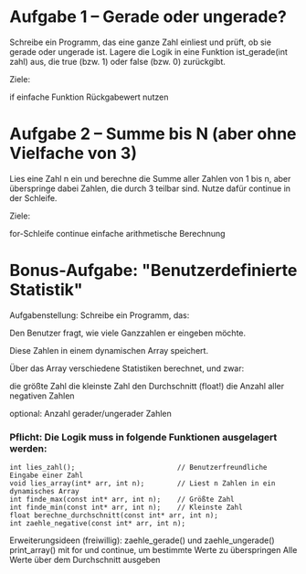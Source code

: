 # Aufgabe 1 – Gerade oder ungerade?

Schreibe ein Programm, das eine ganze Zahl einliest und prüft, ob sie gerade oder ungerade ist.
Lagere die Logik in eine Funktion ist_gerade(int zahl) aus, die true (bzw. 1) oder false (bzw. 0) zurückgibt.

Ziele:

if
einfache Funktion
Rückgabewert nutzen


# Aufgabe 2 – Summe bis N (aber ohne Vielfache von 3)
Lies eine Zahl n ein und berechne die Summe aller Zahlen von 1 bis n, aber überspringe dabei Zahlen, die durch 3 teilbar sind. Nutze dafür continue in der Schleife.

Ziele:

for-Schleife
continue
einfache arithmetische Berechnung


# Bonus-Aufgabe: "Benutzerdefinierte Statistik"
Aufgabenstellung:
Schreibe ein Programm, das:

Den Benutzer fragt, wie viele Ganzzahlen er eingeben möchte.

Diese Zahlen in einem dynamischen Array speichert.

Über das Array verschiedene Statistiken berechnet, und zwar:

die größte Zahl
die kleinste Zahl
den Durchschnitt (float!)
die Anzahl aller negativen Zahlen

optional: Anzahl gerader/ungerader Zahlen

### Pflicht: Die Logik muss in folgende Funktionen ausgelagert werden:
```
int lies_zahl();                         // Benutzerfreundliche Eingabe einer Zahl
void lies_array(int* arr, int n);        // Liest n Zahlen in ein dynamisches Array
int finde_max(const int* arr, int n);    // Größte Zahl
int finde_min(const int* arr, int n);    // Kleinste Zahl
float berechne_durchschnitt(const int* arr, int n);
int zaehle_negative(const int* arr, int n);
```

Erweiterungsideen (freiwillig):
zaehle_gerade() und zaehle_ungerade()
print_array() mit for und continue, um bestimmte Werte zu überspringen
Alle Werte über dem Durchschnitt ausgeben

